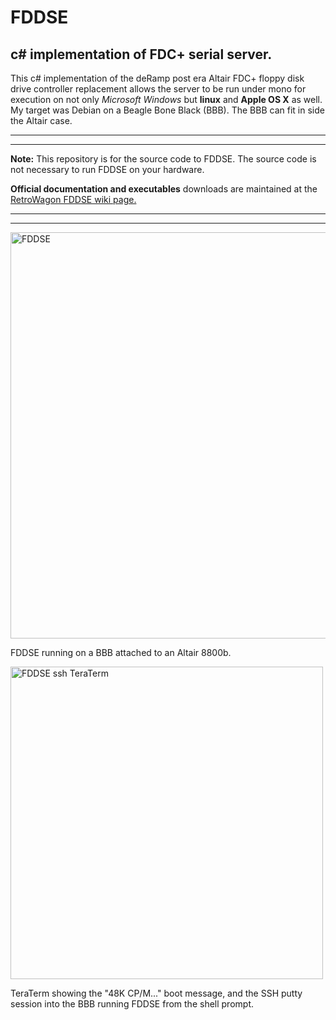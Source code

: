 # FDDSE
## c# implementation of FDC+ serial server.

This c# implementation of the deRamp post era Altair FDC+ floppy disk drive controller replacement allows the server to be run under mono for execution on not only _Microsoft Windows_ but **linux** and **Apple OS X** as well. My target was Debian on a Beagle Bone Black (BBB). The BBB can fit in side the Altair case.

___
---

**Note:** This repository is for the source code to FDDSE. The source code is not necessary to run FDDSE on your hardware.

__Official documentation and executables__ downloads are maintained at the [RetroWagon FDDSE wiki page.](http://retrowagon.org/wiki/index.php/FDDSE)

---
___



<img src="http://retrowagon.org/wiki/images/9/9a/FDDSE_Altair_BBB_PC_boot.png " alt="FDDSE" width="650">

FDDSE running on a BBB attached to an Altair 8800b.

<img src="http://retrowagon.org/wiki/images/7/7c/FDDSE_BBB_cpm_48k_boot.png" alt="FDDSE ssh TeraTerm" width="500">

TeraTerm showing the "48K CP/M..." boot message, and the SSH putty session into the BBB running FDDSE from the shell prompt.

